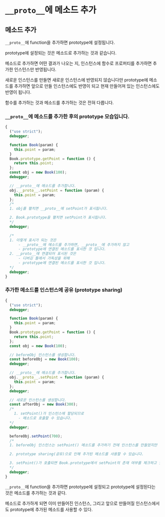 # `__proto__`에 메소드 추가

## 메소드 추가

`__proto__`에 function을 추가하면 prototype에 설정됩니다.

prototype에 설정되는 것은 메소드로 추가하는 것과 같습니다.

메소드로 추가하면 어떤 결과가 나오는 지, 인스턴스에 함수로 프로퍼티를 추가하면 추가한 인스턴스만 반영됩니다.

새로운 인스턴스를 만들면 새로운 인스턴스에 반영되지 않습니다만 prototype에 메소드를 추가하면 앞으로 만들 인스턴스에도 반영이 되고 현재 만들어져 있는 인스턴스에도 반영이 됩니다.

함수를 추가하는 것과 메소드를 추가하는 것은 전혀 다릅니다.

### `__proto__`에 메소드를 추가한 후의 prototype 모습입니다.

```js
{
  ("use strict");
  debugger;

  function Book(param) {
    this.point = param;
  }
  Book.prototype.getPoint = function () {
    return this.point;
  };
  const obj = new Book(100);
  debugger;

  // __proto__에 메소드를 추가합니다.
  obj.__proto__.setPoint = function (param) {
    this.point = param;
  };
  /*
  1. obj를 펼치면 __proto__에 setPoint가 표시됩니다.

  2. Book.prototype을 펼치면 setPoint가 표시됩니다.
  */
  debugger;

  /*
  1. 이렇게 표시가 되는 것은
      - __proto__에 메소드를 추가하면, __proto__에 추가하지 않고
      - prototype에 연결된 메소드를 표시한 것 입니다.
  2. __proto__에 연결되어 표시된 것은
      - 디버깅 틀에서 가독성을 위해
      - prototype에 연결된 메소드를 표시한 것 입니다.
  */
  debugger;
}
```

### 추가한 메소드를 인스턴스에 공유 (prototype sharing)

```js
{
  ("use strict");
  debugger;

  function Book(param) {
    this.point = param;
  }
  Book.prototype.getPoint = function () {
    return this.point;
  };
  const obj = new Book(100);

  // beforeObj 인스턴스를 생성합니다.
  const beforeObj = new Book(100);
  debugger;

  // __proto__에 메소드를 추가합니다.
  obj.__proto__.setPoint = function (param) {
    this.point = param;
  };
  debugger;

  // 새로운 인스턴스를 생성합니다.
  const afterObj = new Book(300);
  /*
    1. setPoint()가 인스턴스에 할당되므로
      - 메소드로 호출할 수 있습니다.
  */
  debugger;

  beforeObj.setPoint(700);
  /*
  1. beforeObj 인스턴스는 setPoint() 메소드를 추가하기 전에 인스턴스를 만들었지만

  2. prototype sharing(공유)으로 인해 추가된 메소드를 사용할 수 있습니다.

  3. setPoint()가 호출되면 Book.prototype에서 setPoint의 존재 여부를 체크하고 있으면 __proto__가 아니라 Book.prototype의 setPoint()를 호출하기 때문입니다.
  */
  debugger;
}
```

`__proto__`에 function을 추가하면 prototype에 설정되고 prototype에 설정된다는 것은 메소드를 추가하는 것과 같다.

메소드로 추가하게 되면 이미 만들어진 인스턴스, 그리고 앞으로 만들어질 인스턴스에서도 prototype에 추가된 메소드를 사용할 수 있다.

